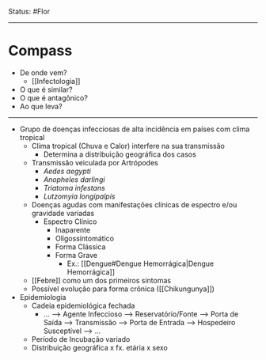 Status: #Flor 

---
# Compass
- De onde vem?
	- [[Infectologia]]
- O que é similar?
- O que é antagônico?
- Ao que leva?

----
- Grupo de doenças infecciosas de alta incidência em países com clima tropical
	- Clima tropical (Chuva e Calor) interfere na sua transmissão
		- Determina a distribuição geográfica dos casos
	- Transmissão veiculada por Artrópodes
		- _Aedes aegypti_
		- _Anopheles darlingi_
		- _Triatoma infestans_
		- _Lutzomyia longipalpis_
	- Doenças agudas com manifestações clínicas de espectro e/ou gravidade variadas
		- Espectro Clínico
			- Inaparente
			- Oligossintomático
			- Forma Clássica
			- Forma Grave
				- Ex.: [[Dengue#Dengue Hemorrágica|Dengue Hemorrágica]]
	- [[Febre]] como um dos primeiros sintomas
	- Possível evolução para forma crônica ([[Chikungunya]])
- Epidemiologia
	- Cadeia epidemiológica fechada
		- ... --> Agente Infeccioso --> Reservatório/Fonte --> Porta de Saída --> Transmissão --> Porta de Entrada --> Hospedeiro Susceptível --> ...
	- Período de Incubação variado
	- Distribuição geográfica x fx. etária x sexo